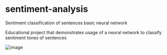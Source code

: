 # sentiment-analysis
Sentiment classification of sentences basic neural network

Educational project that demonstrates usage of a neural network to classify sentiment tones of sentences

![image](https://github.com/Asquator/sentiment-analysis/assets/92979391/785f38a0-8825-403e-8e43-456b7e47304e)
